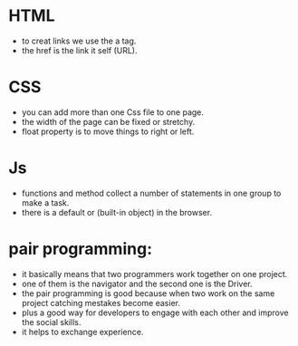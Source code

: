 
# HTML
- to creat links we use the a tag.
- the href  is the link it self (URL).
# CSS
- you can add more than one Css file to one page.
- the width of the page can be fixed or stretchy.
- float property is to move things to right or left.
# Js
- functions and method collect a number of statements in one group to make a task.
- there is a default or (built-in object) in the browser.
# pair programming:
- it basically means that two programmers work together on one project.
- one of them is the navigator and the second one is the Driver.
- the pair programming is good because when two work on the same project catching mestakes become easier.
- plus a good way for developers to engage with each other and improve the social skills.
- it helps to exchange experience.
